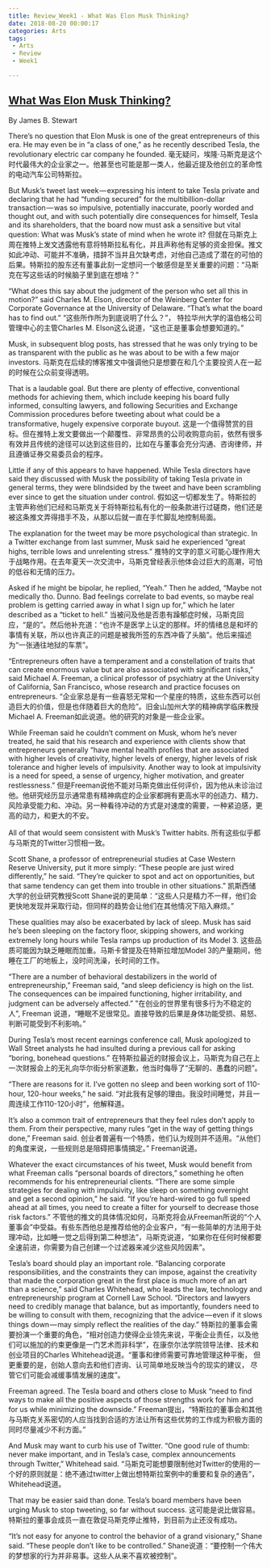 ```yaml
---
title: Review_Week1 - What Was Elon Musk Thinking?
date: 2018-08-20 00:00:17
categories: Arts
tags:
 - Arts
 - Review
 - Week1

---
```

## [What Was Elon Musk Thinking?][1]
By James B. Stewart

There’s no question that Elon Musk is one of the great entrepreneurs of this era. He may even be in “a class of one,” as he recently described Tesla, the revolutionary electric car company he founded.
毫无疑问，埃隆·马斯克是这个时代最伟大的企业家之一。他甚至也可能是那一类人，他最近提及他创立的革命性的电动汽车公司特斯拉。

But Musk’s tweet last week — expressing his intent to take Tesla private and declaring that he had “funding secured” for the multibillion-dollar transaction — was so impulsive, potentially inaccurate, poorly worded and thought out, and with such potentially dire consequences for himself, Tesla and its shareholders, that the board now must ask a sensitive but vital question: What was Musk’s state of mind when he wrote it?
但就在马斯克上周在推特上发文透露他有意将特斯拉私有化，并且声称他有足够的资金担保。推文如此冲动、可能并不准确，措辞不当并且欠缺考虑，对他自己造成了潜在的可怕的后果。特斯拉的股东还有董事此刻一定想问一个敏感但是至关重要的问题：“马斯克在写这些话的时候脑子里到底在想啥？”

“What does this say about the judgment of the person who set all this in motion?” said Charles M. Elson, director of the Weinberg Center for Corporate Governance at the University of Delaware. “That’s what the board has to find out.”
“这些所作所为到底说明了什么？”， 特拉华州大学的温伯格公司管理中心的主管Charles M. Elson这么说道，“这也正是董事会想要知道的。”

Musk, in subsequent blog posts, has stressed that he was only trying to be as transparent with the public as he was about to be with a few major investors.
马斯克在后续的博客推文中强调他只是想要在和几个主要投资人在一起的时候在公众前变得透明。

That is a laudable goal. But there are plenty of effective, conventional methods for achieving them, which include keeping his board fully informed, consulting lawyers, and following Securities and Exchange Commission procedures before tweeting about what could be a transformative, hugely expensive corporate buyout.
这是一个值得赞赏的目标。但在推特上发文要做出一个颠覆性、非常昂贵的公司收购意向前，依然有很多有效并且传统的途径可以达到这些目的，比如在与董事会充分沟通、咨询律师，并且遵循证券交易委员会的程序。

Little if any of this appears to have happened. While Tesla directors have said they discussed with Musk the possibility of taking Tesla private in general terms, they were blindsided by the tweet and have been scrambling ever since to get the situation under control.
假如这一切都发生了。特斯拉的主管声称他们已经和马斯克关于将特斯拉私有化的一般条款进行过磋商，他们还是被这条推文弄得措手不及，从那以后就一直在手忙脚乱地控制局面。

The explanation for the tweet may be more psychological than strategic. In a Twitter exchange from last summer, Musk said he experienced “great highs, terrible lows and unrelenting stress.”
推特的文字的意义可能心理作用大于战略作用。在去年夏天一次交流中，马斯克曾经表示他体会过巨大的高潮，可怕的低谷和无情的压力。

Asked if he might be bipolar, he replied, “Yeah.” Then he added, “Maybe not medically tho. Dunno. Bad feelings correlate to bad events, so maybe real problem is getting carried away in what I sign up for,” which he later described as a “ticket to hell.”
当被问及他是否患有躁郁症时候，马斯克回应，“是的”。然后他补充道：“也许不是医学上认定的那样。坏的情绪总是和坏的事情有关联，所以也许真正的问题是被我所签的东西冲昏了头脑”。他后来描述为“一张通往地狱的车票”。

“Entrepreneurs often have a temperament and a constellation of traits that can create enormous value but are also associated with significant risks,” said Michael A. Freeman, a clinical professor of psychiatry at the University of California, San Francisco, whose research and practice focuses on entrepreneurs.
“企业家总是有一些喜怒无常和一个星座的特质，这些东西可以创造巨大的价值，但是也伴随着巨大的危险”。旧金山加州大学的精神病学临床教授Michael A. Freeman如此说道。他的研究的对象是一些企业家。

While Freeman said he couldn’t comment on Musk, whom he’s never treated, he said that his research and experience with clients show that entrepreneurs generally “have mental health profiles that are associated with higher levels of creativity, higher levels of energy, higher levels of risk tolerance and higher levels of impulsivity. Another way to look at impulsivity is a need for speed, a sense of urgency, higher motivation, and greater restlessness.”
但是Freeman说他不能对马斯克做出任何评价，因为他从未诊治过他。他研究经历显示通常患有精神病症的企业家都拥有更高水平的创造力、精力、风险承受能力和、冲动。另一种看待冲动的方式是对速度的需要，一种紧迫感，更高的动力，和更大的不安。

All of that would seem consistent with Musk’s Twitter habits.
所有这些似乎都与马斯克的Twitter习惯相一致。

Scott Shane, a professor of entrepreneurial studies at Case Western Reserve University, put it more simply: “These people are just wired differently,” he said. “They’re quicker to spot and act on opportunities, but that same tendency can get them into trouble in other situations.”
凯斯西储大学的创业研究教授Scott Shane说的更简单：“这些人只是精力不一样，他们会更快地发现并采取行动，但同样的趋势会让他们在其他情况下陷入麻烦。”

These qualities may also be exacerbated by lack of sleep. Musk has said he’s been sleeping on the factory floor, skipping showers, and working extremely long hours while Tesla ramps up production of its Model 3.
这些品质可能因为缺乏睡眠而加重。马斯卡曾提及在特斯拉增加Model 3的产量期间，他睡在工厂的地板上，没时间洗澡，长时间的工作。

“There are a number of behavioral destabilizers in the world of entrepreneurship,” Freeman said, “and sleep deficiency is high on the list. The consequences can be impaired functioning, higher irritability, and judgment can be adversely affected.”
"在创业的世界里有很多行为不稳定的人", Freeman 说道，“睡眠不足很常见。直接导致的后果是身体功能受损、易怒、判断可能受到不利影响。”

During Tesla’s most recent earnings conference call, Musk apologized to Wall Street analysts he had insulted during a previous call for asking “boring, bonehead questions.”
在特斯拉最近的财报会议上，马斯克为自己在上一次财报会上的无礼向华尔街分析家道歉，他当时侮辱了“无聊的、愚蠢的问题”。

“There are reasons for it. I’ve gotten no sleep and been working sort of 110-hour, 120-hour weeks,” he said.
“对此我有足够的理由。我没时间睡觉，并且一周连续工作110-120小时”，他解释道。

It’s also a common trait of entrepreneurs that they feel rules don’t apply to them. From their perspective, many rules “get in the way of getting things done,” Freeman said.
创业者普遍有一个特质，他们认为规则并不适用。“从他们的角度来说，一些规则总是阻碍把事情搞定。” Freeman说道。

Whatever the exact circumstances of his tweet, Musk would benefit from what Freeman calls “personal boards of directors,” something he often recommends for his entrepreneurial clients. “There are some simple strategies for dealing with impulsivity, like sleep on something overnight and get a second opinion,” he said. “If you’re hard-wired to go full speed ahead at all times, you need to create a filter for yourself to decrease those risk factors.”
不管他的推文的具体情况如何，马斯克将会从Freeman所说的“个人董事会”中受益。有些东西他总是推荐给他的企业客户，“有一些简单的方法用于处理冲动，比如睡一觉之后得到第二种想法”，马斯克说道，“如果你在任何时候都要全速前进，你需要为自己创建一个过滤器来减少这些风险因素”。

Tesla’s board should play an important role. “Balancing corporate responsibilities, and the constraints they can impose, against the creativity that made the corporation great in the first place is much more of an art than a science,” said Charles Whitehead, who leads the law, technology and entrepreneurship program at Cornell Law School. “Directors and lawyers need to credibly manage that balance, but as importantly, founders need to be willing to consult with them, recognizing that the advice — even if it slows things down — may simply reflect the realities of the day.”
特斯拉的董事会需要扮演一个重要的角色，“相对创造力使得企业领先来说，平衡企业责任，以及他们可以施加的约束更像是一门艺术而非科学”，在康奈尔法学院领导法律、技术和创业项目的Charles Whitehead说道。“董事和律师需要可靠地管理这种平衡， 但更重要的是，创始人意向去和他们咨询、认可简单地反映当今的现实的建议， 尽管它们可能会减缓事情发展的速度”。

Freeman agreed. The Tesla board and others close to Musk “need to find ways to make all the positive aspects of those strengths work for him and for us while minimizing the downside.”
Freeman提出，“特斯拉的董事会和其他与马斯克关系密切的人应当找到合适的方法让所有这些优势的工作成为积极方面的同时尽量减少不利方面。”

And Musk may want to curb his use of Twitter. “One good rule of thumb: never make important, and in Tesla’s case, complex announcements through Twitter,” Whitehead said.
“马斯克可能想要限制他对Twitter的使用的一个好的原则就是：绝不通过twitter上做出想特斯拉案例中的重要和复杂的通告”，Whitehead说道。

That may be easier said than done. Tesla’s board members have been urging Musk to stop tweeting, so far without success.
这可能是说比做容易。特斯拉的董事会成员一直在敦促马斯克停止推特，到目前为止还没有成功。

“It’s not easy for anyone to control the behavior of a grand visionary,” Shane said. “These people don’t like to be controlled.”
Shane说道：“要控制一个伟大的梦想家的行为并非易事。这些人从来不喜欢被控制”。


[1]: https://medium.com/the-new-york-times/what-was-elon-musk-thinking-8166da03f1cc
